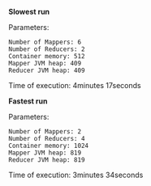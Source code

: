 **Slowest run**

Parameters:
```
Number of Mappers: 6
Number of Reducers: 2
Container memory: 512
Mapper JVM heap: 409
Reducer JVM heap: 409
```
Time of execution: 4minutes 17seconds

**Fastest run**

Parameters:
```
Number of Mappers: 2
Number of Reducers: 4
Container memory: 1024
Mapper JVM heap: 819
Reducer JVM heap: 819
```
Time of execution: 3minutes 34seconds
